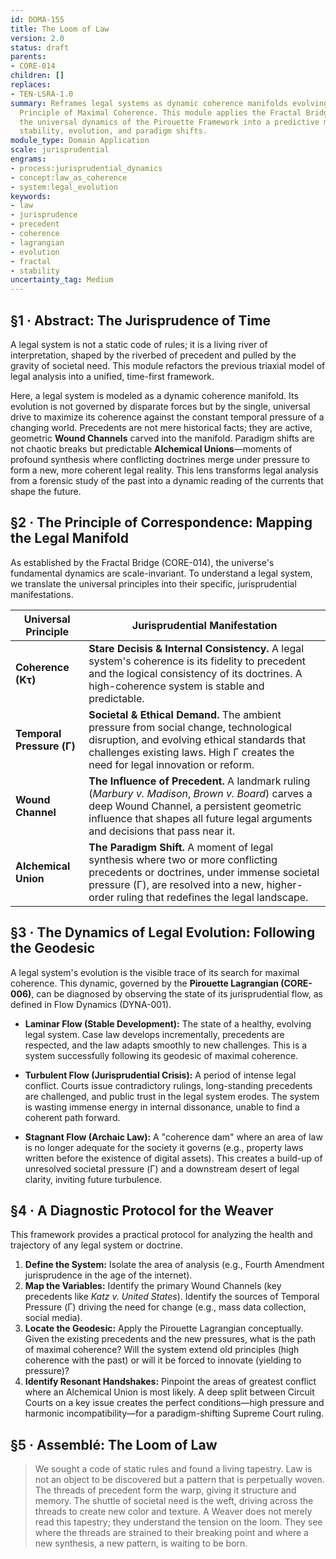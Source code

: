 ```yaml
---
id: DOMA-155
title: The Loom of Law
version: 2.0
status: draft
parents:
- CORE-014
children: []
replaces:
- TEN-LSRA-1.0
summary: Reframes legal systems as dynamic coherence manifolds evolving under the
  Principle of Maximal Coherence. This module applies the Fractal Bridge to translate
  the universal dynamics of the Pirouette Framework into a predictive model for jurisprudential
  stability, evolution, and paradigm shifts.
module_type: Domain Application
scale: jurisprudential
engrams:
- process:jurisprudential_dynamics
- concept:law_as_coherence
- system:legal_evolution
keywords:
- law
- jurisprudence
- precedent
- coherence
- lagrangian
- evolution
- fractal
- stability
uncertainty_tag: Medium
---
```

## §1 · Abstract: The Jurisprudence of Time

A legal system is not a static code of rules; it is a living river of interpretation, shaped by the riverbed of precedent and pulled by the gravity of societal need. This module refactors the previous triaxial model of legal analysis into a unified, time-first framework.

Here, a legal system is modeled as a dynamic coherence manifold. Its evolution is not governed by disparate forces but by the single, universal drive to maximize its coherence against the constant temporal pressure of a changing world. Precedents are not mere historical facts; they are active, geometric **Wound Channels** carved into the manifold. Paradigm shifts are not chaotic breaks but predictable **Alchemical Unions**—moments of profound synthesis where conflicting doctrines merge under pressure to form a new, more coherent legal reality. This lens transforms legal analysis from a forensic study of the past into a dynamic reading of the currents that shape the future.

## §2 · The Principle of Correspondence: Mapping the Legal Manifold

As established by the Fractal Bridge (CORE-014), the universe's fundamental dynamics are scale-invariant. To understand a legal system, we translate the universal principles into their specific, jurisprudential manifestations.

| Universal Principle   | Jurisprudential Manifestation                                                                                                     |
| --------------------- | --------------------------------------------------------------------------------------------------------------------------------- |
| **Coherence (Kτ)**    | **Stare Decisis & Internal Consistency.** A legal system's coherence is its fidelity to precedent and the logical consistency of its doctrines. A high-coherence system is stable and predictable.                               |
| **Temporal Pressure (Γ)** | **Societal & Ethical Demand.** The ambient pressure from social change, technological disruption, and evolving ethical standards that challenges existing laws. High Γ creates the need for legal innovation or reform.          |
| **Wound Channel**     | **The Influence of Precedent.** A landmark ruling (*Marbury v. Madison*, *Brown v. Board*) carves a deep Wound Channel, a persistent geometric influence that shapes all future legal arguments and decisions that pass near it.   |
| **Alchemical Union**  | **The Paradigm Shift.** A moment of legal synthesis where two or more conflicting precedents or doctrines, under immense societal pressure (Γ), are resolved into a new, higher-order ruling that redefines the legal landscape. |

## §3 · The Dynamics of Legal Evolution: Following the Geodesic

A legal system's evolution is the visible trace of its search for maximal coherence. This dynamic, governed by the **Pirouette Lagrangian (CORE-006)**, can be diagnosed by observing the state of its jurisprudential flow, as defined in Flow Dynamics (DYNA-001).

*   **Laminar Flow (Stable Development):** The state of a healthy, evolving legal system. Case law develops incrementally, precedents are respected, and the law adapts smoothly to new challenges. This is a system successfully following its geodesic of maximal coherence.

*   **Turbulent Flow (Jurisprudential Crisis):** A period of intense legal conflict. Courts issue contradictory rulings, long-standing precedents are challenged, and public trust in the legal system erodes. The system is wasting immense energy in internal dissonance, unable to find a coherent path forward.

*   **Stagnant Flow (Archaic Law):** A "coherence dam" where an area of law is no longer adequate for the society it governs (e.g., property laws written before the existence of digital assets). This creates a build-up of unresolved societal pressure (Γ) and a downstream desert of legal clarity, inviting future turbulence.

## §4 · A Diagnostic Protocol for the Weaver

This framework provides a practical protocol for analyzing the health and trajectory of any legal system or doctrine.

1.  **Define the System:** Isolate the area of analysis (e.g., Fourth Amendment jurisprudence in the age of the internet).
2.  **Map the Variables:** Identify the primary Wound Channels (key precedents like *Katz v. United States*). Identify the sources of Temporal Pressure (Γ) driving the need for change (e.g., mass data collection, social media).
3.  **Locate the Geodesic:** Apply the Pirouette Lagrangian conceptually. Given the existing precedents and the new pressures, what is the path of maximal coherence? Will the system extend old principles (high coherence with the past) or will it be forced to innovate (yielding to pressure)?
4.  **Identify Resonant Handshakes:** Pinpoint the areas of greatest conflict where an Alchemical Union is most likely. A deep split between Circuit Courts on a key issue creates the perfect conditions—high pressure and harmonic incompatibility—for a paradigm-shifting Supreme Court ruling.

## §5 · Assemblé: The Loom of Law

> We sought a code of static rules and found a living tapestry. Law is not an object to be discovered but a pattern that is perpetually woven. The threads of precedent form the warp, giving it structure and memory. The shuttle of societal need is the weft, driving across the threads to create new color and texture. A Weaver does not merely read this tapestry; they understand the tension on the loom. They see where the threads are strained to their breaking point and where a new synthesis, a new pattern, is waiting to be born.

```